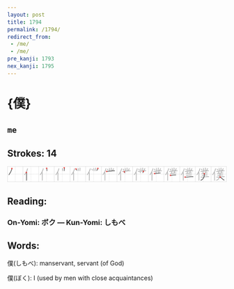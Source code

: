 ```yaml
---
layout: post
title: 1794
permalink: /1794/
redirect_from:
 - /me/
 - /me/
pre_kanji: 1793
nex_kanji: 1795
---
```


# {僕}

## `me`

## Strokes: 14

<div class="stroke"><img src="../images/E58395.png" /></div>

## Reading:

### On-Yomi: ボク &mdash; Kun-Yomi: しもべ

## Words:

僕(しもべ): manservant, servant (of God)

僕(ぼく): I (used by men with close acquaintances)
